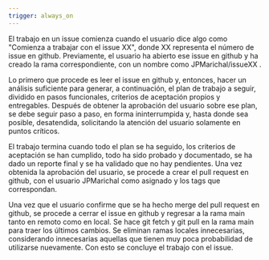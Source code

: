 ```yaml
---
trigger: always_on
---
```


El trabajo en un issue comienza cuando el usuario dice algo como "Comienza a trabajar con el issue XX", donde XX representa el número de issue en github. Previamente, el usuario ha abierto ese issue en github y ha creado la rama correspondiente, con un nombre como JPMarichal/issueXX . 

Lo primero que procede es leer el issue en github y, entonces, hacer un análisis suficiente para generar, a continuación, el plan de trabajo a seguir, dividido en pasos funcionales, criterios de aceptación propios y entregables. Después de obtener la aprobación del usuario sobre ese plan, se debe seguir paso a paso, en forma ininterrumpida y, hasta donde sea posible, desatendida, solicitando la atención del usuario solamente en puntos críticos. 

El trabajo termina cuando todo el plan se ha seguido, los criterios de aceptación se han cumplido, todo ha sido probado y documentado, se ha dado un reporte final y se ha validado que no hay pendientes. Una vez obtenida la aprobación del usuario, se procede a crear el pull request en github, con el usuario JPMarichal como asignado y los tags que correspondan. 

Una vez que el usuario confirme que se ha hecho merge del pull request en github, se procede a cerrar el issue en github y regresar a la rama main tanto en remoto como en local. Se hace git fetch y git pull en la rama main para traer los últimos cambios. Se eliminan ramas locales innecesarias, considerando innecesarias aquellas que tienen muy poca probabilidad de utilizarse nuevamente. Con esto se concluye el trabajo con el issue.